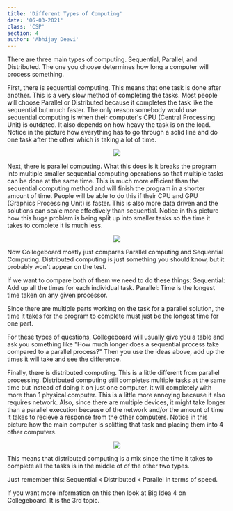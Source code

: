 ```yaml
---
title: 'Different Types of Computing'
date: '06-03-2021'
class: 'CSP'
section: 4 
author: 'Abhijay Deevi'
---
```


There are three main types of computing. Sequential, Parallel, and Distributed. The one you choose determines how long a computer will process something.

First, there is sequential computing. This means that one task is done after another. This is a very slow method of completing the tasks. Most people will choose Parallel or Distributed because it completes the task like the sequential but much faster. The only reason somebody would use sequential computing is when their computer's CPU (Central Processing Unit) is outdated. It also depends on how heavy the task is on the load. Notice in the picture how everything has to go through a solid line and do one task after the other which is taking a lot of time. 
  
<p align="center">
  <img src="https://media.discordapp.net/attachments/852627989194604587/852630730768777226/webpc-passthru.png" />
<p>

Next, there is parallel computing. What this does is it breaks the program into multiple smaller sequential computing operations so that multiple tasks can be done at the same time. This is much more efficient than the sequential computing method and will finish the program in a shorter amount of time. People will be able to do this if their CPU and GPU (Graphics Processing Unit) is faster. This is also more data driven and the solutions can scale more effectively than sequential. Notice in this picture how this huge problem is being split up into smaller tasks so the time it takes to complete it is much less. 
  
<p align="center">
  <img src="https://media.discordapp.net/attachments/852627989194604587/852630651198111754/5e8e265f5b27697d5ce9bf87_parallel-computing-diagram.png" />
<p>

Now Collegeboard mostly just compares Parallel computing and Sequential Computing. Distributed computing is just something you should know, but it probably won't appear on the test. 

If we want to compare both of them we need to do these things:
Sequential: Add up all the times for each individual task. 
Parallel: Time is the longest time taken on any given processor.

Since there are multiple parts working on the task for a parallel solution, the time it takes for the program to complete must just be the longest time for one part. 

For these types of questions, Collegeboard will usually give you a table and ask you something like "How much longer does a sequential process take compared to a parallel process?"
Then you use the ideas above, add up the times it will take and see the difference. 

Finally, there is distributed computing. This is a little different from parallel processing. Distributed computing still completes multiple tasks at the same time but instead of doing it on just one computer, it will completely with more than 1 physical computer. This is a little more annoying because it also requires network. Also, since there are multiple devices, it might take longer than a parallel execution because of the network and/or the amount of time it takes to recieve a response from the other computers. Notice in this picture how the main computer is splitting that task and placing them into 4 other computers. 
  
<p align="center">
  <img src="https://media.discordapp.net/attachments/852627989194604587/852630563944923236/0db827a36e9287ee9c130cf17610faaed276b931.png" />
<p>

This means that distributed computing is a mix since the time it takes to complete all the tasks is in the middle of of the other two types. 

Just remember this: Sequential < Distributed < Parallel in terms of speed.

If you want more information on this then look at Big Idea 4 on Collegeboard. It is the 3rd topic. 
